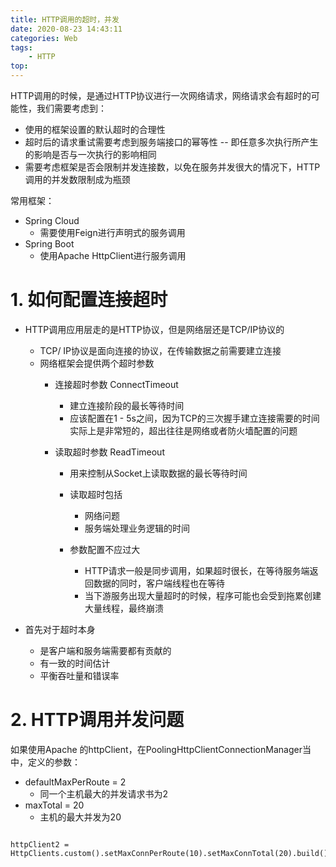 ```yaml
---
title: HTTP调用的超时，并发
date: 2020-08-23 14:43:11
categories: Web
tags:
    - HTTP
top:
---
```


HTTP调用的时候，是通过HTTP协议进行一次网络请求，网络请求会有超时的可能性，我们需要考虑到：

+ 使用的框架设置的默认超时的合理性
+ 超时后的请求重试需要考虑到服务端接口的幂等性 -- 即任意多次执行所产生的影响是否与一次执行的影响相同
+ 需要考虑框架是否会限制并发连接数，以免在服务并发很大的情况下，HTTP调用的并发数限制成为瓶颈 

常用框架： 
+ Spring Cloud 
    + 需要使用Feign进行声明式的服务调用
+ Spring Boot
    + 使用Apache HttpClient进行服务调用
    
# 1. 如何配置连接超时

+ HTTP调用应用层走的是HTTP协议，但是网络层还是TCP/IP协议的
    + TCP/ IP协议是面向连接的协议，在传输数据之前需要建立连接
    + 网络框架会提供两个超时参数
        + 连接超时参数 ConnectTimeout
            + 建立连接阶段的最长等待时间
            + 应该配置在1 - 5s之间，因为TCP的三次握手建立连接需要的时间实际上是非常短的，超出往往是网络或者防火墙配置的问题

        + 读取超时参数 ReadTimeout
            + 用来控制从Socket上读取数据的最长等待时间
            + 读取超时包括
                + 网络问题
                + 服务端处理业务逻辑的时间

            + 参数配置不应过大
                + HTTP请求一般是同步调用，如果超时很长，在等待服务端返回数据的同时，客户端线程也在等待
                + 当下游服务出现大量超时的时候，程序可能也会受到拖累创建大量线程，最终崩溃


+ 首先对于超时本身
    + 是客户端和服务端需要都有贡献的
    + 有一致的时间估计
    + 平衡吞吐量和错误率


# 2. HTTP调用并发问题

如果使用Apache 的httpClient，在PoolingHttpClientConnectionManager当中，定义的参数： 

+ defaultMaxPerRoute = 2
    + 同一个主机最大的并发请求书为2
+ maxTotal = 20
    + 主机的最大并发为20

```

httpClient2 = HttpClients.custom().setMaxConnPerRoute(10).setMaxConnTotal(20).build();
```

